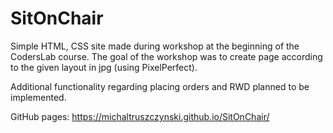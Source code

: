 # SitOnChair

Simple HTML, CSS site made during workshop at the beginning of the CodersLab course.
The goal of the workshop was to create page according to the given layout in jpg (using PixelPerfect).

Additional functionality regarding placing orders and RWD planned to be implemented.

GitHub pages: https://michaltruszczynski.github.io/SitOnChair/
